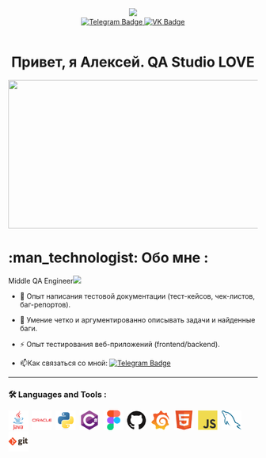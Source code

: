 <div id="header" align="center">
  <img src="https://i.gifer.com/origin/91/9118b971b60b9e095e676781e1e63bb3_w200.gif" width="400"/>
</div>
<div id="badges" align="center">
   <a href="https://t.me/@leshapitroov">
  <img src="https://img.shields.io/badge/Telegram-blue?logo=Telegram&logoColor=white" alt="Telegram Badge" width="140"/>
   </a>
  <a href="https://vk.com/super2502">
  <img src="https://img.shields.io/badge/VK-blue?logo=VK&logoColor=white" alt="VK Badge" width="76"/>
  </a>
</div>
<div align="center">
   <img src="https://komarev.com/ghpvc/?username=AlexeyPetrov25&style=flat-square&color=blue" alt="" />
</div>
  <h1 
    align="center">
  Привет, я Алексей. QA Studio LOVE
  </h1>
<div align="center">
  <img src="https://media4.giphy.com/media/v1.Y2lkPTc5MGI3NjExOXJha2xtZ2d3MndlcGN0eGF5aGplMzVtb2NwMGtmM3ZkY3h2YXF4OSZlcD12MV9pbnRlcm5hbF9naWZfYnlfaWQmY3Q9Zw/mCRJDo24UvJMA/giphy.gif" width="600" height="300"/>
</div>
 <h1>
   :man_technologist: Обо мне :
    </h1>
     Middle QA Engineer<img src="https://media.giphy.com/media/WUlplcMpOCEmTGBtBW/giphy.gif" width="30">
     
- :telescope: Опыт написания тестовой документации (тест-кейсов, чек-листов, баг-репортов). 

- :seedling: Умение четко и аргументированно описывать задачи и найденные баги.

- :zap: Опыт тестирования веб-приложений (frontend/backend).

- :mailbox:Как связаться со мной: [![Telegram Badge](https://img.shields.io/badge/Telegram-blue?logo=Telegram&logoColor=white)](https://t.me/@leshapitroov)

 
---

### :hammer_and_wrench: Languages and Tools : 
<div>
  <img src="https://github.com/devicons/devicon/blob/master/icons/java/java-original-wordmark.svg" title="Java" alt="Java" width="40" height="40"/>&nbsp;
  <img src="https://github.com/devicons/devicon/blob/master/icons/oracle/oracle-original.svg" title="Oracle" alt="Oracle" width="40" height="40"/>&nbsp;
  <img src="https://github.com/devicons/devicon/blob/master/icons/python/python-original.svg" title="Python" alt="Python" width="40" height="40"/>&nbsp;
  <img src="https://github.com/devicons/devicon/blob/master/icons/csharp/csharp-original.svg" title="Csharp" alt="Csharp" width="40" height="40"/>&nbsp;
  <img src="https://github.com/devicons/devicon/blob/master/icons/figma/figma-original.svg" title="Figma" alt="Figma" width="40" height="40"/>&nbsp;
  <img src="https://github.com/devicons/devicon/blob/master/icons/github/github-original.svg" title="Github" alt="Github " width="40" height="40"/>&nbsp;
  <img src="https://github.com/devicons/devicon/blob/master/icons/grafana/grafana-original.svg"  title="Grafana" alt="Grafana" width="40" height="40"/>&nbsp;
  <img src="https://github.com/devicons/devicon/blob/master/icons/html5/html5-original.svg" title="HTML5" alt="HTML" width="40" height="40"/>&nbsp;
  <img src="https://github.com/devicons/devicon/blob/master/icons/javascript/javascript-original.svg" title="JavaScript" alt="JavaScript" width="40" height="40"/>&nbsp;
  <img src="https://github.com/devicons/devicon/blob/master/icons/mysql/mysql-original.svg" title="Mysql" alt="Mysql" width="40" height="40"/>&nbsp;
  <img src="https://github.com/devicons/devicon/blob/master/icons/git/git-original-wordmark.svg" title="Git" **alt="Git" width="40" height="40"/>
</div>
